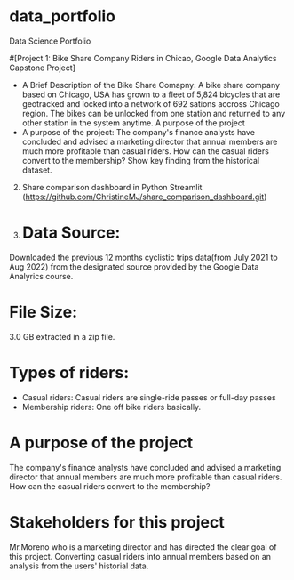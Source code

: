 # data_portfolio
Data Science Portfolio

#[Project 1: Bike Share Company Riders in Chicao, Google Data Analytics Capstone Project]
- A Brief Description of the Bike Share Comapny: A bike share company based on Chicago, USA has grown to a fleet of 5,824 bicycles that are geotracked and locked into a network of 692 sations accross Chicago region. The bikes can be unlocked from one station and returned to any other station in the system anytime. A purpose of the project
- A purpose of the project: The company's finance analysts have concluded and advised a marketing director that annual members are much more profitable than casual riders. How can the casual riders convert to the membership? Show key finding from the historical dataset.


2. Share comparison dashboard in Python Streamlit 
(https://github.com/ChristineMJ/share_comparison_dashboard.git)

3. # Data Source:
  Downloaded the previous 12 months cyclistic trips data(from July 2021 to Aug 2022) from the designated source provided by the Google Data Analyrics course. 

# File Size: 
  3.0 GB extracted in a zip file. 

# 
# Types of riders: 
- Casual riders: Casual riders are single-ride passes or full-day passes
- Membership riders: One off bike riders basically.

# A purpose of the project
  The company's finance analysts have concluded and advised a marketing director that annual members are much more profitable than casual riders. How can the casual riders convert to the membership?

# Stakeholders for this project
  Mr.Moreno who is a marketing director and has directed the clear goal of this project. Converting casual riders into annual members based on an analysis from the users' historial data. 


